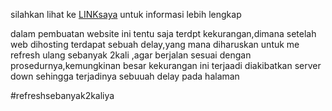 silahkan lihat ke
[LINKsaya](https://biodata88.000webhostapp.com/)
untuk informasi lebih lengkap

dalam pembuatan website ini tentu saja terdpt kekurangan,dimana setelah web 
dihosting terdapat sebuah delay,yang mana diharuskan untuk me refresh ulang sebanyak 2kali
,agar berjalan sesuai dengan prosedurnya,kemungkinan besar kekurangan ini 
terjaadi diakibatkan server down sehingga terjadinya sebuuah delay pada halaman

#refreshsebanyak2kaliya